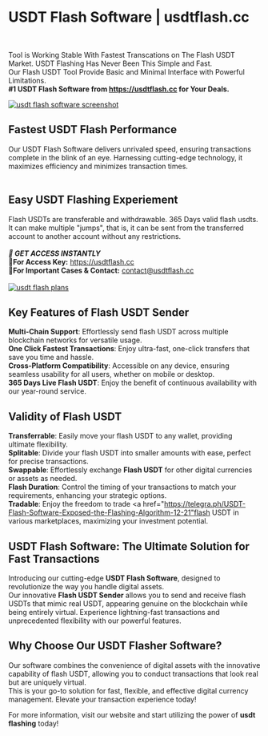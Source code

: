 # USDT Flash Software | usdtflash.cc
</br>
 
Tool is Working Stable With Fastest Transcations on The Flash USDT Market. USDT Flashing Has Never Been This Simple and Fast.</br> 
Our Flash USDT Tool Provide Basic and Minimal Interface with Powerful Limitations.</br>
__#1 USDT Flash Software from https://usdtflash.cc for Your Deals.__ 

<a href="https://usdtflash.cc">
<img src="https://i.ibb.co/myNL0hJ/Z2.png" alt="usdt flash software screenshot">
</a>

## Fastest USDT Flash Performance
Our USDT Flash Software delivers unrivaled speed, ensuring transactions complete in the blink of an eye. 
Harnessing cutting-edge technology, it maximizes efficiency and minimizes transaction times.</br></br>

## Easy USDT Flashing Experiement
Flash USDTs are transferable and withdrawable. 365 Days valid flash usdts. It can make multiple "jumps", that is, it can be sent from the transferred account to another account without any restrictions.
</br></br>
**_🔑 GET ACCESS INSTANTLY_**\
**🛒For Access Key:** https://usdtflash.cc \
**👤For Important Cases & Contact:** contact@usdtflash.cc
<br>
<br>
<a href="https://usdtflash.cc/#plans">
<img src="https://i.ibb.co/FDGbJfY/usdtflasherplans.png" alt="usdt flash plans">
</a>


## Key Features of Flash USDT Sender
__Multi-Chain Support__: Effortlessly send flash USDT across multiple blockchain networks for versatile usage. \
__One Click Fastest Transactions__: Enjoy ultra-fast, one-click transfers that save you time and hassle. \
__Cross-Platform Compatibility__: Accessible on any device, ensuring seamless usability for all users, whether on mobile or desktop. \
__365 Days Live Flash USDT__: Enjoy the benefit of continuous availability with our year-round service.

## Validity of Flash USDT
__Transferrable__: Easily move your flash USDT to any wallet, providing ultimate flexibility. \
__Splitable__: Divide your flash USDT into smaller amounts with ease, perfect for precise transactions. \
__Swappable__: Effortlessly exchange **Flash USDT** for other digital currencies or assets as needed. \
__Flash Duration__: Control the timing of your transactions to match your requirements, enhancing your strategic options. \
__Tradable__: Enjoy the freedom to trade <a href="https://telegra.ph/USDT-Flash-Software-Exposed-the-Flashing-Algorithm-12-21"flash USDT</a> in various marketplaces, maximizing your investment potential.

## USDT Flash Software: The Ultimate Solution for Fast Transactions
Introducing our cutting-edge **USDT Flash Software**, designed to revolutionize the way you handle digital assets. \
Our innovative **Flash USDT Sender** allows you to send and receive flash USDTs that mimic real USDT, appearing genuine on the blockchain while being entirely virtual.
Experience lightning-fast transactions and unprecedented flexibility with our powerful features.

## Why Choose Our USDT Flasher Software?
Our software combines the convenience of digital assets with the innovative capability of flash USDT, allowing you to conduct transactions that look real but are uniquely virtual.  \
This is your go-to solution for fast, flexible, and effective digital currency management. Elevate your transaction experience today!

For more information, visit our website and start utilizing the power of **usdt flashing** today!
</br></br>

